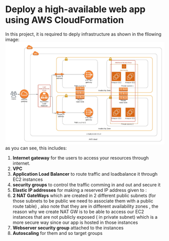 # Deploy a high-available web app using AWS CloudFormation 
In this project, it is required to deply infrastructure as shown in the fllowing image:
![AWSWebAppInfrastructure](https://github.com/MohamedSamiMohamed/Infrastructure-as-Code/blob/master/AWSWebAppInfrastructure.png)
as you can see, this includes:

1. **Internet gateway** for the users to access your resources through internet.
2. **VPC**
3. **Application Load Balancer** to route traffic and loadbalance it through EC2 instances
4. **security groups** to control the traffic comming in and out and secure it
5. **Elastic IP addresses** for making a reserved IP address given to :
6. **2 NAT GateWays** which are created in 2 different public subnets (for those subnets to be public we need to associate them with a public route table) , also note that they are in different availability zones , the reason why we create NAT GW is to be able to access our EC2 instances that are not publicly exposed ( in private subnet) which is a more secure way since our app is hosted in those instances
7. **Webserver security group** attached to the instances
8. **Autoscaling** for them and so target groups
